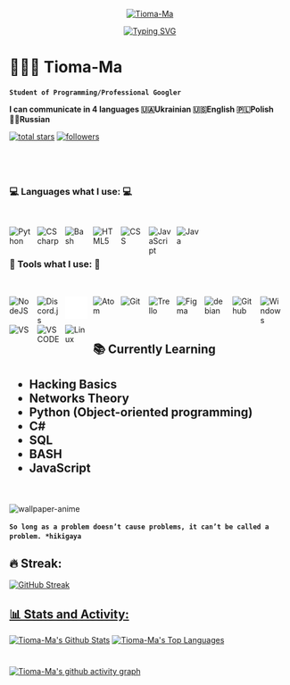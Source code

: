 <p align="center">
  <a href="https://github.com/Tioma-Ma">
    <img src="https://github.com/Tioma-Ma/Tioma-Ma/blob/main/Tioma-Ma.svg" alt="Tioma-Ma" /></a>
</p>
<p align="center">
    <a href="https://github.com/Tioma-Ma">
      <img src="https://readme-typing-svg.demolab.com?font=Titillium+Web+&pause=1000&center=true&width=435&lines=Always+learning+something+new+for+me;My+best+skill+it+a+googling;I+think+I+should+change+this+text;I'm+not+a+magician+I'm+just+learning" alt="Typing SVG" />
  </a>
</p>

# 🧑🏻‍💻 Tioma-Ma

**`Student of Programming/Professional Googler`**

**I can communicate in 4 languages 🇺🇦Ukrainian 🇺🇸English 🇵🇱Polish 🏳️‍⚧️Russian**

  
  <a href="https://github.com/Tioma-Ma?tab=repositories&sort=stargazers">
    <img alt="total stars" title="Total stars on GitHub" src="https://custom-icon-badges.demolab.com/github/stars/Tioma-Ma?color=55960c&style=for-the-badge&labelColor=488207&logo=star"/></a>
   <a href="https://github.com/Tioma-Ma?tab=followers">
    <img alt="followers" title="Follow me on Github" src="https://custom-icon-badges.demolab.com/github/followers/Tioma-Ma?color=236ad3&labelColor=1155ba&style=for-the-badge&logo=person-add&label=Follow&logoColor=white"/></a>
    
#

<br />

### 💻 Languages what I use: 💻 ###
<br />
<p>
<img align="left" alt="Python" width="40px" style="padding-right:10px;" img src="https://cdn.jsdelivr.net/gh/devicons/devicon/icons/python/python-original.svg" />
<img align="left" alt="CScharp" width="40px" style="padding-right:10px;" img src="https://cdn.jsdelivr.net/gh/devicons/devicon/icons/csharp/csharp-line.svg" />
<img align="left" alt="Bash" width="40px" style="padding-right:10px;" img src="https://upload.wikimedia.org/wikipedia/commons/4/4b/Bash_Logo_Colored.svg" />
<img align="left" alt="HTML5" width="40px" style="padding-right:10px;" img src="https://cdn.jsdelivr.net/gh/devicons/devicon/icons/html5/html5-original.svg" />
<img align="left" alt="CSS" width="40px" style="padding-right:10px;" img src="https://cdn.jsdelivr.net/gh/devicons/devicon/icons/css3/css3-original.svg" />
<img align="left" alt="JavaScript" width="40px" style="padding-right:10px;" img src="https://cdn.jsdelivr.net/gh/devicons/devicon/icons/javascript/javascript-original.svg" />
<img align="left" alt="Java" width="40px" style="padding-right:10px;" img src="https://cdn.jsdelivr.net/gh/devicons/devicon/icons/java/java-original.svg" />
</p>
<br />
<br />

### 🧰 Tools what I use: 🧰 ###

<br />
<p>
<img align="left" alt="NodeJS" width="40px" style="padding-right:10px;" img src="https://cdn.jsdelivr.net/gh/devicons/devicon/icons/nodejs/nodejs-plain.svg" />
<img align="left" alt="Discord.js" width="40px" style="padding-right:10px;" img src="https://camo.githubusercontent.com/36dddbf2f91241b3bf4b31af97c6fde92f911ba621c5dae84cd3f6cdff6f4d0c/68747470733a2f2f6b6f79612e67672f6173736574732f696d672f646973636f72646a732d6c6f676f2e706e67" />
<img align="left" alt="OpemaiAPI" width="40px" style="padding-right:10px;" img src="https://github.com/Eltertate/Eltertate/blob/main/image.png?raw=true" />
<img align="left" alt="Atom" width="40px" style="padding-right:10px;" img src="https://seeklogo.com/images/A/atom-logo-19BD90FF87-seeklogo.com.png" />
<img align="left" alt="Git" width="40px" style="padding-right:10px;" img src="https://cdn.jsdelivr.net/gh/devicons/devicon/icons/git/git-original.svg" />
<img align="left" alt="Trello" width="40px" style="padding-right:10px;" img src="https://cdn.jsdelivr.net/gh/devicons/devicon/icons/trello/trello-plain.svg" />
<img align="left" alt="Figma" width="40px" style="padding-right:10px;" img src="https://cdn.jsdelivr.net/gh/devicons/devicon/icons/figma/figma-original.svg" />
<img align="left" alt="debian" width="40px" style="padding-right:10px;" img src="https://cdn.jsdelivr.net/gh/devicons/devicon/icons/debian/debian-original.svg" />
<img align="left" alt="Github" width="40px" style="padding-right:10px;" img src="https://cdn.jsdelivr.net/gh/devicons/devicon/icons/github/github-original.svg" />
<img align="left" alt="Windows" width="40px" style="padding-right:10px;" img src="https://cdn.jsdelivr.net/gh/devicons/devicon/icons/windows8/windows8-original.svg" />
<img align="left" alt="VS" width="40px" style="padding-right:10px;" img src="https://cdn.jsdelivr.net/gh/devicons/devicon/icons/visualstudio/visualstudio-plain.svg" />
<img align="left" alt="VSCODE" width="40px" style="padding-right:10px;" img src="https://cdn.jsdelivr.net/gh/devicons/devicon/icons/vscode/vscode-original.svg" />
<img align="left" alt="Linux" width="40px" style="padding-right:10px;" img src="https://cdn.jsdelivr.net/gh/devicons/devicon/icons/linux/linux-original.svg" />
</p>

<br />
<br />
<br />

<h2>📚 Currently Learning</h2>

<h2>

* Hacking Basics
* Networks Theory
* Python (Object-oriented programming)
* C#
* SQL
* BASH
* JavaScript

</h2>

<br />

![wallpaper-anime](https://user-images.githubusercontent.com/116920374/211173283-0468186e-2d9a-4ff5-96d2-e60a2f40ddc0.gif)

**`So long as a problem doesn’t cause problems, it can’t be called a problem. *hikigaya`**

<h2>🔥 Streak: </h2>

[![GitHub Streak](https://streak-stats.demolab.com?user=Tioma-Ma&theme=github-dark-blue)](https://git.io/streak-stats) <a href="https://github.com/Tioma-Ma/github-readme-stats">

<h2>📊 Stats and Activity:</h2>
  
<a href="https://github.com/Tioma-Ma/github-readme-stats"><img alt="Tioma-Ma's Github Stats" src="https://denvercoder1-github-readme-stats.vercel.app/api/?username=Tioma-Ma&show_icons=true&include_all_commits=true&count_private=true&theme=github_dark" width="450px" height="192px"/></a>
  <a href="https://github.com/Tioma-Ma/github-readme-stats"><img alt="Tioma-Ma's Top Languages" src="https://denvercoder1-github-readme-stats.vercel.app/api/top-langs/?username=Tioma-Ma&langs_count=8&layout=compact&theme=github_dark" width="375px" height="192px"/></a>
  
#
 
[![Tioma-Ma's github activity graph](https://github-readme-activity-graph.cyclic.app/graph?username=Tioma-Ma&theme=react-dark)](https://github.com/Tioma-Ma/github-readme-activity-graph)
 
 
 
